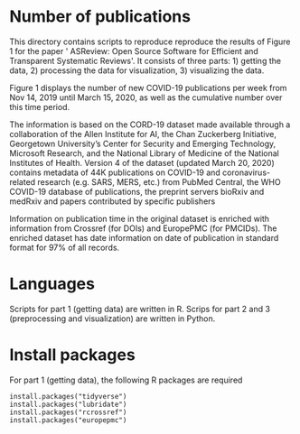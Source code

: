 # Number of publications
This directory contains scripts to reproduce reproduce the results of Figure 1 for the paper ' ASReview: Open Source Software for Efficient and Transparent Systematic Reviews'. It consists of three parts: 1) getting the data, 2) processing the data for visualization, 3) visualizing the data.

Figure 1 displays the number of new COVID-19 publications per week from Nov 14, 2019 until March 15, 2020, as well as the cumulative number over this time period. 

The information is based on the CORD-19 dataset made available through a collaboration of the Allen Institute for AI, the Chan Zuckerberg Initiative, Georgetown University’s Center for Security and Emerging Technology, Microsoft Research, and the National Library of Medicine of the National Institutes of Health. Version 4 of the dataset (updated March 20, 2020) contains metadata of 44K publications on COVID-19 and coronavirus-related research (e.g. SARS, MERS, etc.) from PubMed Central, the WHO COVID-19 database of publications,  the preprint servers bioRxiv and medRxiv and papers contributed by specific publishers

Information on publication time in the original dataset is enriched with information from Crossref (for DOIs) and EuropePMC (for PMCIDs). The enriched dataset has date information on date of publication in standard format for 97% of all records. 



# Languages
Scripts for part 1 (getting data) are written in R. 
Scrips for part 2 and 3 (preprocessing and visualization) are written in Python. 

# Install packages
For part 1 (getting data), the following R packages are required

```
install.packages("tidyverse")
install.packages("lubridate")
install.packages("rcrossref")
install.packages("europepmc")
```
